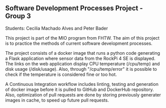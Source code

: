 ## Software Development Processes Project - Group 3

Students: Cecilia Machado Alves and Peter Bader

This project is part of the MIO program from FHTW. The aim of this project is to practice the methods of current software development processes.

The project consists of a docker image that runs a python code generating a Flask application where sensor data from the RockPi 4 SE is displayed. 
The links on the web application display CPU temperature (/cpu/temp) and disk usage (/disk/usage). Also, through "/cpu/temp/error" it is possible to check if the temperature is considered fine or too hot.

A Continuous Integration workflow includes linting, testing and generation of docker image before it is pulled to GitHub and DockerHub repository. Also, optimization of pull requests are done by storing previously generater images in cache, to speed up future pull requests.